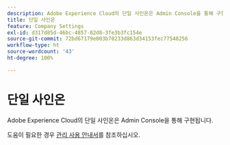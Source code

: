 ```yaml
---
description: Adobe Experience Cloud의 단일 사인온은 Admin Console을 통해 구현됩니다.
title: 단일 사인온
feature: Company Settings
exl-id: d317d85d-46bc-4857-82d8-3fe3b3fc154e
source-git-commit: 72bd67179e003b70233d863d34153fec77548256
workflow-type: ht
source-wordcount: '43'
ht-degree: 100%

---
```


# 단일 사인온

Adobe Experience Cloud의 단일 사인온은 Admin Console을 통해 구현됩니다.

도움이 필요한 경우 [관리 사용 안내서](https://helpx.adobe.com/enterprise/admin-guide.html/enterprise/using/set-up-identity.ug.html)를 참조하십시오.
